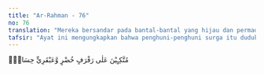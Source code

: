 ```yaml
---
title: "Ar-Rahman - 76"
no: 76
translation: "Mereka bersandar pada bantal-bantal yang hijau dan permadani-permadani yang indah."
tafsir: "Ayat ini mengungkapkan bahwa penghuni-penghuni surga itu duduk santai di atas bantal-bantal yang hijau, besar-besar dan permadani-permadani yang indah-indah, indah rupanya dan indah tenunannya, dan di sebelah dalamnya terbuat dari sutra. Maka nikmat Tuhan yang manakah yang didustakan oleh jin dan manusia?"
---
```


مُتَّكِـِٕيْنَ عَلٰى رَفْرَفٍ خُضْرٍ وَّعَبْقَرِيٍّ حِسَانٍۚ  
